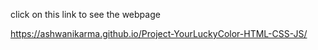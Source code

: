 click on this link to see the webpage

https://ashwanikarma.github.io/Project-YourLuckyColor-HTML-CSS-JS/
